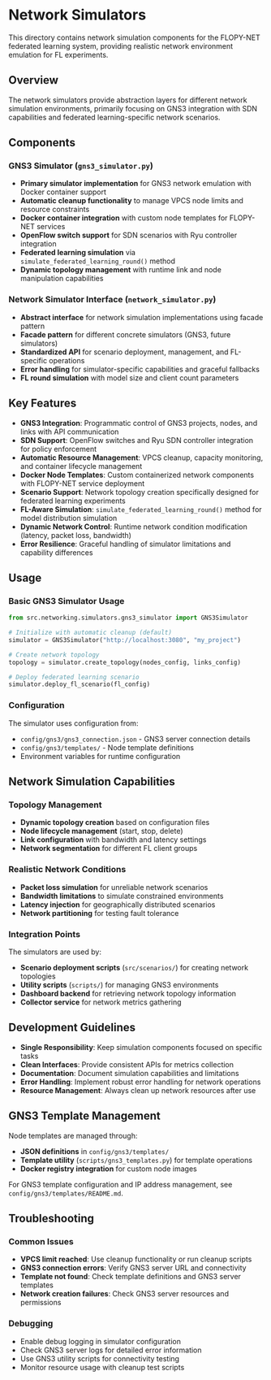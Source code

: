 # Network Simulators

This directory contains network simulation components for the FLOPY-NET federated learning system, providing realistic network environment emulation for FL experiments.

## Overview

The network simulators provide abstraction layers for different network simulation environments, primarily focusing on GNS3 integration with SDN capabilities and federated learning-specific network scenarios.

## Components

### GNS3 Simulator (`gns3_simulator.py`)
- **Primary simulator implementation** for GNS3 network emulation with Docker container support
- **Automatic cleanup functionality** to manage VPCS node limits and resource constraints
- **Docker container integration** with custom node templates for FLOPY-NET services
- **OpenFlow switch support** for SDN scenarios with Ryu controller integration
- **Federated learning simulation** via `simulate_federated_learning_round()` method
- **Dynamic topology management** with runtime link and node manipulation capabilities

### Network Simulator Interface (`network_simulator.py`)  
- **Abstract interface** for network simulation implementations using facade pattern
- **Facade pattern** for different concrete simulators (GNS3, future simulators)
- **Standardized API** for scenario deployment, management, and FL-specific operations
- **Error handling** for simulator-specific capabilities and graceful fallbacks
- **FL round simulation** with model size and client count parameters

## Key Features

- **GNS3 Integration**: Programmatic control of GNS3 projects, nodes, and links with API communication
- **SDN Support**: OpenFlow switches and Ryu SDN controller integration for policy enforcement
- **Automatic Resource Management**: VPCS cleanup, capacity monitoring, and container lifecycle management
- **Docker Node Templates**: Custom containerized network components with FLOPY-NET service deployment
- **Scenario Support**: Network topology creation specifically designed for federated learning experiments
- **FL-Aware Simulation**: `simulate_federated_learning_round()` method for model distribution simulation
- **Dynamic Network Control**: Runtime network condition modification (latency, packet loss, bandwidth)
- **Error Resilience**: Graceful handling of simulator limitations and capability differences

## Usage

### Basic GNS3 Simulator Usage

```python
from src.networking.simulators.gns3_simulator import GNS3Simulator

# Initialize with automatic cleanup (default)
simulator = GNS3Simulator("http://localhost:3080", "my_project")

# Create network topology
topology = simulator.create_topology(nodes_config, links_config)

# Deploy federated learning scenario
simulator.deploy_fl_scenario(fl_config)
```

### Configuration

The simulator uses configuration from:
- `config/gns3/gns3_connection.json` - GNS3 server connection details
- `config/gns3/templates/` - Node template definitions
- Environment variables for runtime configuration

## Network Simulation Capabilities

### Topology Management
- **Dynamic topology creation** based on configuration files
- **Node lifecycle management** (start, stop, delete)
- **Link configuration** with bandwidth and latency settings
- **Network segmentation** for different FL client groups

### Realistic Network Conditions
- **Packet loss simulation** for unreliable network scenarios
- **Bandwidth limitations** to simulate constrained environments
- **Latency injection** for geographically distributed scenarios
- **Network partitioning** for testing fault tolerance

### Integration Points

The simulators are used by:
- **Scenario deployment scripts** (`src/scenarios/`) for creating network topologies
- **Utility scripts** (`scripts/`) for managing GNS3 environments
- **Dashboard backend** for retrieving network topology information
- **Collector service** for network metrics gathering

## Development Guidelines

- **Single Responsibility**: Keep simulation components focused on specific tasks
- **Clean Interfaces**: Provide consistent APIs for metrics collection
- **Documentation**: Document simulation capabilities and limitations
- **Error Handling**: Implement robust error handling for network operations
- **Resource Management**: Always clean up network resources after use

## GNS3 Template Management

Node templates are managed through:
- **JSON definitions** in `config/gns3/templates/`
- **Template utility** (`scripts/gns3_templates.py`) for template operations
- **Docker registry integration** for custom node images

For GNS3 template configuration and IP address management, see `config/gns3/templates/README.md`.

## Troubleshooting

### Common Issues
- **VPCS limit reached**: Use cleanup functionality or run cleanup scripts
- **GNS3 connection errors**: Verify GNS3 server URL and connectivity
- **Template not found**: Check template definitions and GNS3 server templates
- **Network creation failures**: Check GNS3 server resources and permissions

### Debugging
- Enable debug logging in simulator configuration
- Check GNS3 server logs for detailed error information
- Use GNS3 utility scripts for connectivity testing
- Monitor resource usage with cleanup test scripts